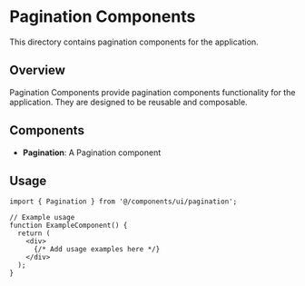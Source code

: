 # Pagination Components

This directory contains pagination components for the application.

## Overview

Pagination Components provide pagination components functionality for the application. They are designed to be reusable and composable.

## Components

- **Pagination**: A Pagination component

## Usage

```tsx
import { Pagination } from '@/components/ui/pagination';

// Example usage
function ExampleComponent() {
  return (
    <div>
      {/* Add usage examples here */}
    </div>
  );
}
```
